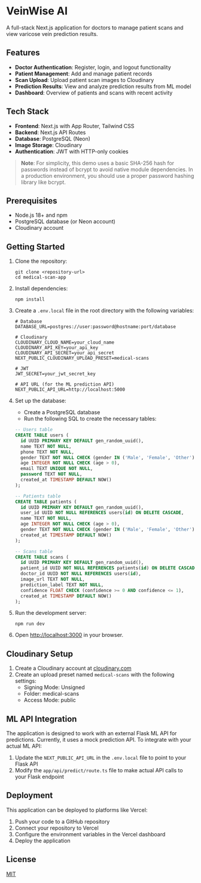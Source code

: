 # VeinWise AI

A full-stack Next.js application for doctors to manage patient scans and view varicose vein prediction results.

## Features

- **Doctor Authentication**: Register, login, and logout functionality
- **Patient Management**: Add and manage patient records
- **Scan Upload**: Upload patient scan images to Cloudinary
- **Prediction Results**: View and analyze prediction results from ML model
- **Dashboard**: Overview of patients and scans with recent activity

## Tech Stack

- **Frontend**: Next.js with App Router, Tailwind CSS
- **Backend**: Next.js API Routes
- **Database**: PostgreSQL (Neon)
- **Image Storage**: Cloudinary
- **Authentication**: JWT with HTTP-only cookies

> **Note**: For simplicity, this demo uses a basic SHA-256 hash for passwords instead of bcrypt to avoid native module dependencies. In a production environment, you should use a proper password hashing library like bcrypt.

## Prerequisites

- Node.js 18+ and npm
- PostgreSQL database (or Neon account)
- Cloudinary account

## Getting Started

1. Clone the repository:
   ```
   git clone <repository-url>
   cd medical-scan-app
   ```

2. Install dependencies:
   ```
   npm install
   ```

3. Create a `.env.local` file in the root directory with the following variables:
   ```
   # Database
   DATABASE_URL=postgres://user:password@hostname:port/database

   # Cloudinary
   CLOUDINARY_CLOUD_NAME=your_cloud_name
   CLOUDINARY_API_KEY=your_api_key
   CLOUDINARY_API_SECRET=your_api_secret
   NEXT_PUBLIC_CLOUDINARY_UPLOAD_PRESET=medical-scans

   # JWT
   JWT_SECRET=your_jwt_secret_key

   # API URL (for the ML prediction API)
   NEXT_PUBLIC_API_URL=http://localhost:5000
   ```

4. Set up the database:
   - Create a PostgreSQL database
   - Run the following SQL to create the necessary tables:

   ```sql
   -- Users table
   CREATE TABLE users (
     id UUID PRIMARY KEY DEFAULT gen_random_uuid(),
     name TEXT NOT NULL,
     phone TEXT NOT NULL,
     gender TEXT NOT NULL CHECK (gender IN ('Male', 'Female', 'Other')),
     age INTEGER NOT NULL CHECK (age > 0),
     email TEXT UNIQUE NOT NULL,
     password TEXT NOT NULL,
     created_at TIMESTAMP DEFAULT NOW()
   );

   -- Patients table
   CREATE TABLE patients (
     id UUID PRIMARY KEY DEFAULT gen_random_uuid(),
     user_id UUID NOT NULL REFERENCES users(id) ON DELETE CASCADE,
     name TEXT NOT NULL,
     age INTEGER NOT NULL CHECK (age > 0),
     gender TEXT NOT NULL CHECK (gender IN ('Male', 'Female', 'Other')),
     created_at TIMESTAMP DEFAULT NOW()
   );

   -- Scans table
   CREATE TABLE scans (
     id UUID PRIMARY KEY DEFAULT gen_random_uuid(),
     patient_id UUID NOT NULL REFERENCES patients(id) ON DELETE CASCADE,
     doctor_id UUID NOT NULL REFERENCES users(id),
     image_url TEXT NOT NULL,
     prediction_label TEXT NOT NULL,
     confidence FLOAT CHECK (confidence >= 0 AND confidence <= 1),
     created_at TIMESTAMP DEFAULT NOW()
   );
   ```

5. Run the development server:
   ```
   npm run dev
   ```

6. Open [http://localhost:3000](http://localhost:3000) in your browser.

## Cloudinary Setup

1. Create a Cloudinary account at [cloudinary.com](https://cloudinary.com)
2. Create an upload preset named `medical-scans` with the following settings:
   - Signing Mode: Unsigned
   - Folder: medical-scans
   - Access Mode: public

## ML API Integration

The application is designed to work with an external Flask ML API for predictions. Currently, it uses a mock prediction API. To integrate with your actual ML API:

1. Update the `NEXT_PUBLIC_API_URL` in the `.env.local` file to point to your Flask API
2. Modify the `app/api/predict/route.ts` file to make actual API calls to your Flask endpoint

## Deployment

This application can be deployed to platforms like Vercel:

1. Push your code to a GitHub repository
2. Connect your repository to Vercel
3. Configure the environment variables in the Vercel dashboard
4. Deploy the application

## License

[MIT](LICENSE)
